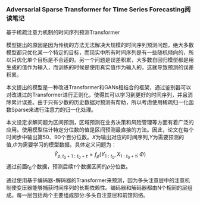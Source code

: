 ### Adversarial Sparse Transformer for Time Series Forecasting阅读笔记
基于稀疏注意力机制的时间序列预测Transformer


模型提出的原因是因为传统的方法无法解决大规模的时间序列预测问题，绝大多数模型都只优化某一个特定的目标，而现实中所有时间序列是有一些随机倾向的，所以只优化单个目标是不合适的。另一个问题是误差积累，大多数自回归模型都是用生成的值作为输入，而训练的时候是使用真实值作为输入的，这就导致预测的误差积累。


本文提出的模型是一种改进Transformer和GANs相结合的框架，通过鉴别器可以对改进过的Transformer进行正则化，使得其可以学习到更好的时间序列，并且消除累计误差。由于只有少数的历史数据对预测有帮助，所以考虑使用稀疏归一化函数Sparse来进行注意力的归一化处理。

本文设定求解问题为区间预测，区域预测在业务决策和风险管理等方面有着广泛的应用。使用模型估计特定分位数的值是区间预测最直接的方法。因此，论文在每个时间步中输出第50、90个百分位数。$X$为输出对应的时间序列,$Y$为需要预测的值,$\Phi$为需要学习的模型数据。具体定义问题为：
$$
\hat{Y}_{\rho,t_0+1:t_0+\tau} = f_{\rho}(Y_{1:t_0},X_{1:t_0+\tau};\Phi)
$$
通过前面$t_0$个数据，预测后续$\tau$个数据区间的$\rho$分位数。


通过使用基于编码器-解码器的Transformer来预测，因为多头注意层中的注意机制使变压器能够捕获时间序列的长期依赖性。编码器和解码器都由N个相同的层组成。每一层包括两个主要组成部分:多头自注意层和前馈网络。